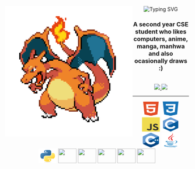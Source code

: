 <div id="header" align="center">
  <img src="https://readme-typing-svg.demolab.com?font=Mukta&weight=700&size=30&pause=1000&color=F7F7F7&center=true&vCenter=true&width=435&lines=Hello+World+!" alt="Typing SVG" />
  <img align="left" width="350px" src="public/chari.gif"/>
  <h3>A second year CSE student who likes computers, anime, manga, manhwa and also ocasionally draws :) </h3>
</div>
<br>
<div id="badges" align="center">
  <a href="https://www.linkedin.com/in/kumarsrajan/">
  <img src="https://img.shields.io/badge/LinkedIn-blue?style=for-the-badge&logo=linkedin"/>
  </a>
  <a href="https://leetcode.com/srajankumar/">
  <img src="https://img.shields.io/badge/LeetCode-yellow?style=for-the-badge&logo=leetcode&logoColor=white"/>
  </a>
</div>
 <hr/>
  <div align="center">
  <img src="https://github.com/devicons/devicon/blob/master/icons/html5/html5-plain.svg" height=40 width=50/>
  <img src="https://github.com/devicons/devicon/blob/master/icons/css3/css3-plain.svg" height=40 width=50/>
  <img src="https://github.com/devicons/devicon/blob/master/icons/javascript/javascript-original.svg" height=40 width=50/>
  <img src="https://github.com/devicons/devicon/blob/master/icons/c/c-original.svg" height=40 width=50/>
  <img src="https://github.com/devicons/devicon/blob/master/icons/cplusplus/cplusplus-original.svg" height=40 width=50/>
  <img src="https://github.com/devicons/devicon/blob/master/icons/java/java-original.svg" height=40 width=50/>
  <img src="https://github.com/devicons/devicon/blob/master/icons/python/python-original.svg" height=40 width=50/>
  <img src="https://cdn.jsdelivr.net/gh/devicons/devicon/icons/vscode/vscode-original.svg" height=40 width=50/>
  <img src="https://cdn.jsdelivr.net/gh/devicons/devicon/icons/mongodb/mongodb-original-wordmark.svg" height=40 width=50/>
  <img src="https://cdn.jsdelivr.net/gh/devicons/devicon/icons/express/express-original-wordmark.svg" height=40 width=50/>
  <img src="https://cdn.jsdelivr.net/gh/devicons/devicon/icons/react/react-original.svg" height=40 width=50/>
  <img src="https://cdn.jsdelivr.net/gh/devicons/devicon/icons/nodejs/nodejs-original-wordmark.svg" height=40 width=50/>
          
          
  </div>


